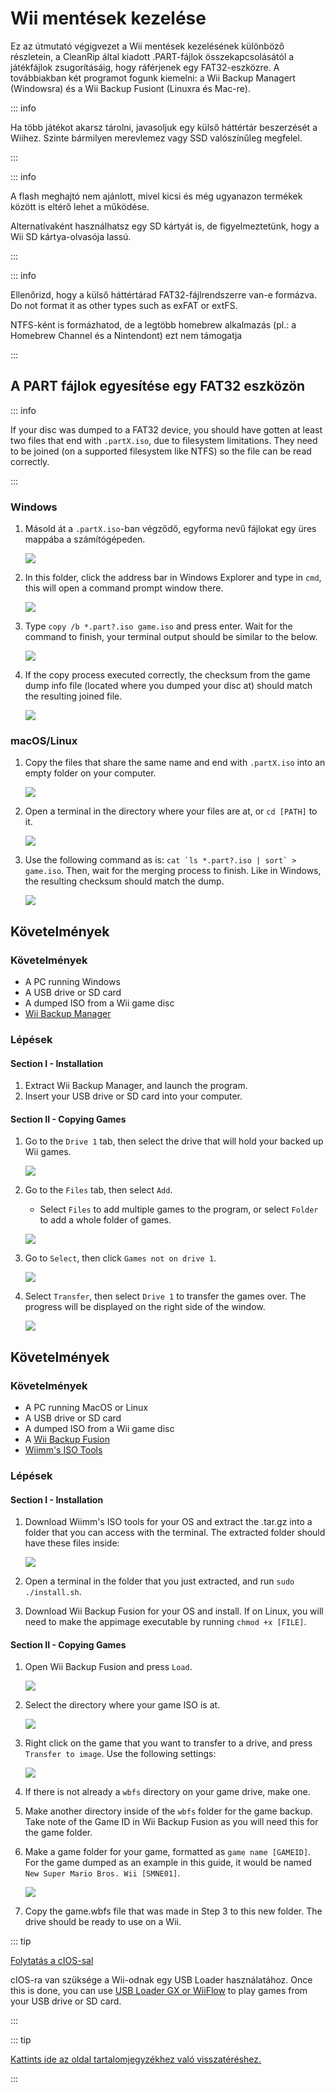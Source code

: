 # Wii mentések kezelése

Ez az útmutató végigvezet a Wii mentések kezelésének különböző részletein, a CleanRip által kiadott .PART-fájlok összekapcsolásától a játékfájlok zsugorításáig, hogy ráférjenek egy FAT32-eszközre. A továbbiakban két programot fogunk kiemelni: a Wii Backup Managert (Windowsra) és a Wii Backup Fusiont (Linuxra és Mac-re).

::: info

Ha több játékot akarsz tárolni, javasoljuk egy külső háttértár beszerzését a Wiihez. Szinte bármilyen merevlemez vagy SSD valószínűleg megfelel.

:::

::: info

A flash meghajtó nem ajánlott, mivel kicsi és még ugyanazon termékek között is eltérő lehet a működése.

Alternatívaként használhatsz egy SD kártyát is, de figyelmeztetünk, hogy a Wii SD kártya-olvasója lassú.

:::

::: info

Ellenőrizd, hogy a külső háttértárad FAT32-fájlrendszerre van-e formázva. Do not format it as other types such as exFAT or extFS.

NTFS-ként is formázhatod, de a legtöbb homebrew alkalmazás (pl.: a Homebrew Channel és a Nintendont) ezt nem támogatja

:::

## A PART fájlok egyesítése egy FAT32 eszközön

::: info

If your disc was dumped to a FAT32 device, you should have gotten at least two files that end with `.partX.iso`, due to filesystem limitations. They need to be joined (on a supported filesystem like NTFS) so the file can be read correctly.

:::

### Windows

1. Másold át a `.partX.iso`-ban végződő, egyforma nevű fájlokat egy üres mappába a számítógépeden.

   ![](/images/desktop-apps/WBM/dumpedpartfiles.png)

2. In this folder, click the address bar in Windows Explorer and type in `cmd`, this will open a command prompt window there.

   ![](/images/desktop-apps/WBM/opencmd.png)

3. Type `copy /b *.part?.iso game.iso` and press enter. Wait for the command to finish, your terminal output should be similar to the below.

   ![](/images/desktop-apps/WBM/joinpartfiles.png)

4. If the copy process executed correctly, the checksum from the game dump info file (located where you dumped your disc at) should match the resulting joined file.

   ![](/images/desktop-apps/WBM/filemd5.png)

### macOS/Linux

1. Copy the files that share the same name and end with `.partX.iso` into an empty folder on your computer.

   ![](/images/desktop-apps/WBM/dumpedpartfileslinux.png)

2. Open a terminal in the directory where your files are at, or `cd [PATH]` to it.

   ![](/images/desktop-apps/WBM/openterminallinux.png)

3. Use the following command as is: ``cat `ls *.part?.iso | sort` > game.iso``. Then, wait for the merging process to finish. Like in Windows, the resulting checksum should match the dump.

   ![](/images/desktop-apps/WBM/mergesuccesslinux.png)

## Követelmények

### Követelmények

- A PC running Windows
- A USB drive or SD card
- A dumped ISO from a Wii game disc
- [Wii Backup Manager](https://static.wiidatabase.de/Wii-Backup-Manager.zip)

### Lépések

#### Section I - Installation

1. Extract Wii Backup Manager, and launch the program.
2. Insert your USB drive or SD card into your computer.

#### Section II - Copying Games

1. Go to the `Drive 1` tab, then select the drive that will hold your backed up Wii games.

   ![](/images/desktop-apps/WBM/select_drive.png)

2. Go to the `Files` tab, then select `Add`.

   - Select `Files` to add multiple games to the program, or select `Folder` to add a whole folder of games.

   ![](/images/desktop-apps/WBM/select_games.png)

3. Go to `Select`, then click `Games not on drive 1`.

   ![](/images/desktop-apps/WBM/select_games2.png)

4. Select `Transfer`, then select `Drive 1` to transfer the games over. The progress will be displayed on the right side of the window.

   ![](/images/desktop-apps/WBM/transfer_todrive.png)

## Követelmények

### Követelmények

- A PC running MacOS or Linux
- A USB drive or SD card
- A dumped ISO from a Wii game disc
- A [Wii Backup Fusion](https://github.com/larsenv/Wii-Backup-Fusion/releases)
- [Wiimm's ISO Tools](https://wit.wiimm.de/download.html)

### Lépések

#### Section I - Installation

1. Download Wiimm's ISO tools for your OS and extract the .tar.gz into a folder that you can access with the terminal. The extracted folder should have these files inside:

   ![](/images/desktop-apps/WBM/witinstallfolder.png)

2. Open a terminal in the folder that you just extracted, and run `sudo ./install.sh`.

3. Download Wii Backup Fusion for your OS and install. If on Linux, you will need to make the appimage executable by running `chmod +x [FILE]`.

#### Section II - Copying Games

1. Open Wii Backup Fusion and press `Load`.

   ![](/images/desktop-apps/WBM/loadwbf.png)

2. Select the directory where your game ISO is at.

   ![](/images/desktop-apps/WBM/opendirectorywbf.png)

3. Right click on the game that you want to transfer to a drive, and press `Transfer to image`. Use the following settings:

   ![](/images/desktop-apps/WBM/settingswbf.png)

4. If there is not already a `wbfs` directory on your game drive, make one.

5. Make another directory inside of the `wbfs` folder for the game backup. Take note of the Game ID in Wii Backup Fusion as you will need this for the game folder.

6. Make a game folder for your game, formatted as `game name [GAMEID]`. For the game dumped as an example in this guide, it would be named `New Super Mario Bros. Wii [SMNE01]`.

   ![](/images/desktop-apps/WBM/wbfsname.png)

7. Copy the game.wbfs file that was made in Step 3 to this new folder. The drive should be ready to use on a Wii.

::: tip

[Folytatás a cIOS-sal](cios)

cIOS-ra van szüksége a Wii-odnak egy USB Loader használatához. Once this is done, you can use [USB Loader GX or WiiFlow](wii-loaders) to play games from your USB drive or SD card.

:::

::: tip

[Kattints ide az oldal tartalomjegyzékhez való visszatéréshez.](site-navigation)

:::
